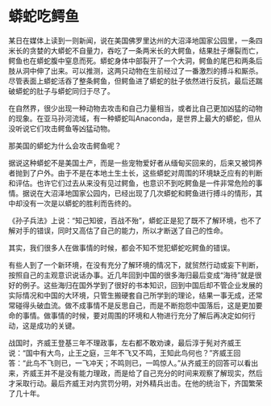 # 蟒蛇吃鳄鱼

某日在媒体上读到一则新闻，说在美国佛罗里达州的大沼泽地国家公园里，一条四米长的贪婪的大蟒蛇不自量力，吞吃了一条两米长的大鳄鱼，结果肚子爆裂而亡，鳄鱼也在蟒蛇腹中窒息而死。蟒蛇身体中部裂开了一个大洞，鳄鱼的尾巴和两条后肢从洞中伸了出来。可以推测，这两只动物在生前经过了一番激烈的搏斗和厮杀。尽管表面上蟒蛇活吞了整条鳄鱼，但鳄鱼进了蟒蛇的肚子依然进行反抗，最后还踹破蟒蛇的肚子与蟒蛇同归于尽了。 

在自然界，很少出现一种动物去攻击和自己力量相当，或者比自己更加凶猛的动物的现象。在亚马孙河流域，有一种蟒蛇叫Anaconda，是世界上最大的蟒蛇，但从没听说它们攻击鳄鱼等凶猛动物。 

那美国的蟒蛇为什么会攻击鳄鱼呢？ 

据说这种蟒蛇不是美国土产，而是一些宠物爱好者从缅甸买回来的，后来又被饲养者抛到了户外。由于不是在本地土生土长，这些蟒蛇对周围的环境缺乏应有的判断和评估。也许它们过去从来没有见过鳄鱼，也意识不到吃鳄鱼是一件非常危险的事情。据说在大沼泽地国家公园内，已经出现了几次蟒蛇和鳄鱼进行搏斗的情形，其中却没有一次是以蟒蛇的胜利而告终的。 

《孙子兵法》上说：“知己知彼，百战不殆”，蟒蛇正是犯了既不了解环境，也不了解对手的错误，同时又高估了自己的能力，所以才断送了自己的性命。 

其实，我们很多人在做事情的时候，都会不知不觉犯蟒蛇吃鳄鱼的错误。 

有些人到了一个新环境，在没有充分了解环境的情况下，就贸然行动或妄下判断，按照自己的主观意识说话办事。近几年回到中国的很多海归最后变成“海待”就是很好的例子。这些海归在国外学到了很好的书本知识，回到中国后却不管企业发展的实际情况和中国的大环境，只管生搬硬套自己所学到的理论，结果一事无成，还常常碰得头破血流。做不成事情不是反思自己，而是不断抱怨中国落后，这是更加要命的事情。做事情的时候，要对周围的环境和人物进行充分了解后再决定如何行动，这是成功的关键。 

战国时，齐威王登基三年不理政事，左右都不敢劝谏，最后淳于髡对齐威王说：“国中有大鸟，止王之庭，三年不飞又不鸣，王知此鸟何也？”齐威王回答：“此鸟不飞则已，一飞冲天；不鸣则已，一鸣惊人。”从齐威王的回答可以看出来，齐威王并不是没有能力理政，而是给了自己充分的时间来观察了解现实，然后才采取行动。最后齐威王对内赏罚分明，对外精兵出击。在他的统治下，齐国繁荣了几十年。